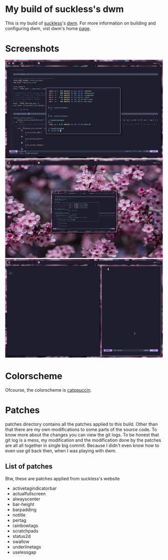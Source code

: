 # My build of suckless's dwm

This is my build of [suckless](https://suckless.org)'s [dwm](https://dwm.suckless.org).
For more information on building and configuring dwm, vist dwm's home
[page](https://dwm.suckless.org).

# Screenshots

![image](./screenshots/screenshot_dwm_1.png)
![image](./screenshots/screenshot_dwm_3.png)
![image](./screenshots/screenshot_dwm_4.png)

# Colorscheme

Ofcourse, the colorscheme is [catppuccin](https://github.com/catppuccin).

# Patches

patches directory contains all the patches applied to this build. Other than
that there are my own modifications to some parts of the source code. To know
more about the changes you can view the git logs. To be honest that git log is
a mess, my modification and the modification done by the patches are all all
together in single big commit. Because I didn't even know how to even use git
back then, when I was playing with dwm.

## List of patches

Btw, these are patches applied from suckless's website

- activetagindicatorbar
- actualfullscreen
- alwayscenter
- bar-height
- barpadding
- notitle
- pertag
- rainbowtags
- scratchpads
- status2d
- swallow
- underlinetags
- uselessgap
